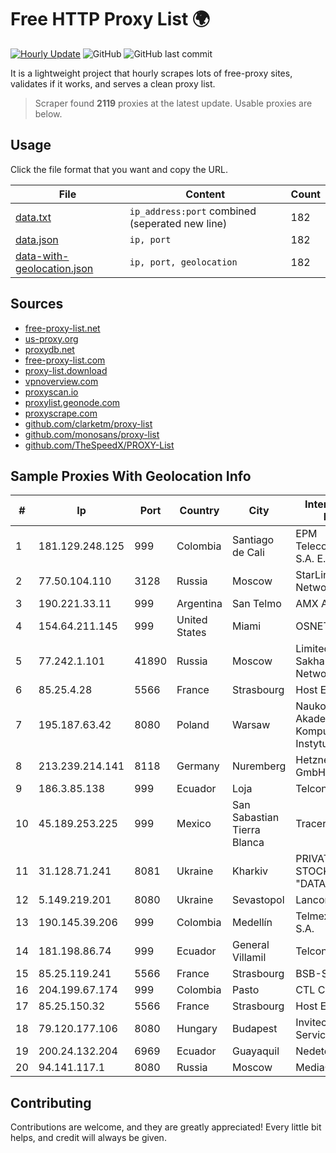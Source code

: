 
# Free HTTP Proxy List 🌍

[![Hourly Update](https://github.com/mertguvencli/http-proxy-list/actions/workflows/main.yml/badge.svg?branch=main)](https://github.com/mertguvencli/http-proxy-list/actions/workflows/main.yml)
![GitHub](https://img.shields.io/github/license/mertguvencli/http-proxy-list)
![GitHub last commit](https://img.shields.io/github/last-commit/mertguvencli/http-proxy-list)

It is a lightweight project that hourly scrapes lots of free-proxy sites, validates if it works, and serves a clean proxy list.


> Scraper found **2119** proxies at the latest update. Usable proxies are below.

## Usage

Click the file format that you want and copy the URL.


|File|Content|Count|
|----|-------|-----|
|[data.txt](https://raw.githubusercontent.com/mertguvencli/http-proxy-list/main/proxy-list/data.txt)|`ip_address:port` combined (seperated new line)|182|
|[data.json](https://raw.githubusercontent.com/mertguvencli/http-proxy-list/main/proxy-list/data.json)|`ip, port`|182|
|[data-with-geolocation.json](https://raw.githubusercontent.com/mertguvencli/http-proxy-list/main/proxy-list/data-with-geolocation.json)|`ip, port, geolocation`|182|

## Sources

* [free-proxy-list.net](https://free-proxy-list.net)
* [us-proxy.org](https://www.us-proxy.org)
* [proxydb.net](http://proxydb.net)
* [free-proxy-list.com](https://free-proxy-list.com/?page=&port=&type%5B%5D=http&type%5B%5D=https&up_time=0&search=Search)
* [proxy-list.download](https://www.proxy-list.download/HTTP)
* [vpnoverview.com](https://vpnoverview.com/privacy/anonymous-browsing/free-proxy-servers)
* [proxyscan.io](https://www.proxyscan.io)
* [proxylist.geonode.com](https://proxylist.geonode.com/api/proxy-list?limit=300&page=1&sort_by=lastChecked&sort_type=desc&protocols=http,https)
* [proxyscrape.com](https://api.proxyscrape.com/v2/?request=displayproxies&protocol=http&timeout=10000&country=all&ssl=all&anonymity=all)
* [github.com/clarketm/proxy-list](https://raw.githubusercontent.com/clarketm/proxy-list/master/proxy-list-raw.txt)
* [github.com/monosans/proxy-list](https://raw.githubusercontent.com/monosans/proxy-list/main/proxies/http.txt)
* [github.com/TheSpeedX/PROXY-List](https://raw.githubusercontent.com/TheSpeedX/PROXY-List/master/http.txt)


## Sample Proxies With Geolocation Info

|#|Ip|Port|Country|City|Internet Service Provider|
|-|--|----|-------|----|-------------------------|
|1|181.129.248.125|999|Colombia|Santiago de Cali|EPM Telecomunicaciones S.A. E.S.P.|
|2|77.50.104.110|3128|Russia|Moscow|StarLink Telecom Network|
|3|190.221.33.11|999|Argentina|San Telmo|AMX Argentina S.A.|
|4|154.64.211.145|999|United States|Miami|OSNET Wireless|
|5|77.242.1.101|41890|Russia|Moscow|Limited Company Sakha Sprint Network|
|6|85.25.4.28|5566|France|Strasbourg|Host Europe GmbH|
|7|195.187.63.42|8080|Poland|Warsaw|Naukowa I Akademicka Siec Komputerowa Instytut Badawczy|
|8|213.239.214.141|8118|Germany|Nuremberg|Hetzner Online GmbH|
|9|186.3.85.138|999|Ecuador|Loja|Telconet S.A|
|10|45.189.253.225|999|Mexico|San Sabastian Tierra Blanca|Tracered SA De CV|
|11|31.128.71.241|8081|Ukraine|Kharkiv|PRIVATE JOINT STOCK COMPANY "DATAGROUP"|
|12|5.149.219.201|8080|Ukraine|Sevastopol|Lancom Ltd.|
|13|190.145.39.206|999|Colombia|Medellín|Telmex Colombia S.A.|
|14|181.198.86.74|999|Ecuador|General Villamil|Telconet S.A|
|15|85.25.119.241|5566|France|Strasbourg|BSB-SERVICE|
|16|204.199.67.174|999|Colombia|Pasto|CTL Colombia|
|17|85.25.150.32|5566|France|Strasbourg|Host Europe GmbH|
|18|79.120.177.106|8080|Hungary|Budapest|Invitech ICT Services Kft.|
|19|200.24.132.204|6969|Ecuador|Guayaquil|Nedetel S.A.|
|20|94.141.117.1|8080|Russia|Moscow|MediaCom LLC|



## Contributing

Contributions are welcome, and they are greatly appreciated! Every
little bit helps, and credit will always be given.

